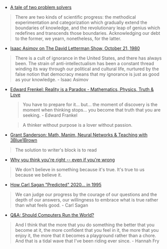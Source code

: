 * [A tale of two problem solvers](https://www.youtube.com/watch?v=ltLUadnCyi0)
> There are two kinds of scientific progress: the methodical experimentation and categorization which gradually extend the boundaries of knowledge, and the revolutionary leap of genius which redefines and transcends those boundaries. Acknowledging our debt to the former, we yearn, nonetheless, for the latter.


* [Isaac Asimov on The David Letterman Show, October 21, 1980](https://www.youtube.com/watch?v=365kJOsFd3w)
> There is a cult of ignorance in the United States, and there has always been. The strain of anti-intellectualism has been a constant thread winding its way through our political and cultural life, nurtured by the false notion that democracy means that my ignorance is just as good as your knowledge. - Isaac Asimov


* [Edward Frenkel: Reality is a Paradox - Mathematics, Physics, Truth & Love](https://www.youtube.com/watch?v=Osh0-J3T2nY)
    > You have to prepare for it... but... the moment of discovery is the moment when thinking stops... you become that truth that you are seeking. - Edward Frankel

    > A thinker without purpose is a lover without passion.


* [Grant Sanderson: Math, Manim, Neural Networks & Teaching with 3Blue1Brown](https://www.youtube.com/watch?v=U_6AYX42gkU)
> The solution to writer's block is to read


* [Why you think you're right -- even if you're wrong](https://youtu.be/w4RLfVxTGH4)
> We don't believe in something because it's true. It's true to us because we believe it.


* [How Carl Sagan "Predicted" 2020... in 1995](https://youtu.be/LNQtB5sL9F4)
> We can judge our progress by the courage of our questions and the depth of our answers, our willingness to embrace what is true rather than what feels good. - Carl Sagan


* [Q&A: Should Computers Run the World?](https://www.youtube.com/watch?v=6oWliz-bNvQ)
> And I think that the more that you do something the better that you become at it, the more confident that you feel in it, the more that you enjoy it, the more that it becomes a playground rather than a chore. And that is a tidal wave that I've been riding ever since. - Hannah Fry
